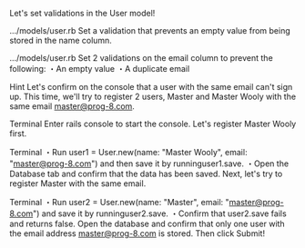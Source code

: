 Let's set validations in the User model!
  
.../models/user.rb
Set a validation that prevents an empty value from being stored in the name column.


.../models/user.rb
Set 2 validations on the email column to prevent the following:
・An empty value
・A duplicate email


Hint
Let's confirm on the console that a user with the same email can't sign up.
This time, we'll try to register 2 users, Master and Master Wooly with the same email master@prog-8.com.
  
Terminal
Enter rails console to start the console.
Let's register Master Wooly first.
  
Terminal
・Run user1 = User.new(name: "Master Wooly", email: "master@prog-8.com") and then save it by runninguser1.save.
・Open the Database tab and confirm that the data has been saved.
Next, let's try to register Master with the same email.
  
Terminal
・Run user2 = User.new(name: "Master", email: "master@prog-8.com") and save it by runninguser2.save.
・Confirm that user2.save fails and returns false.
Open the database and confirm that only one user with the email address master@prog-8.com is stored. 
Then click Submit!
